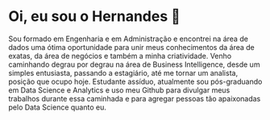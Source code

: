 # Oi, eu sou o Hernandes 👋

Sou formado em Engenharia e em Administração e encontrei na área de dados uma ótima oportunidade para unir meus conhecimentos da área de exatas, da área de negócios e também a minha criatividade. Venho caminhando degrau por degrau na área de Business Intelligence, desde um simples entusiasta, passando a estagiário, até me tornar um analista, posição que ocupo hoje. Estudante assíduo, atualmente sou pós-graduando em Data Science e Analytics e uso meu Github para divulgar meus trabalhos durante essa caminhada e para agregar pessoas tão apaixonadas pelo Data Science quanto eu.

<!--
**hernandesmjunior/hernandesmjunior** is a ✨ _special_ ✨ repository because its `README.md` (this file) appears on your GitHub profile.

Here are some ideas to get you started:

- 🔭 I’m currently working on ...
- 🌱 I’m currently learning ...
- 👯 I’m looking to collaborate on ...
- 🤔 I’m looking for help with ...
- 💬 Ask me about ...
- 📫 How to reach me: ...
- 😄 Pronouns: ...
- ⚡ Fun fact: ...
-->
